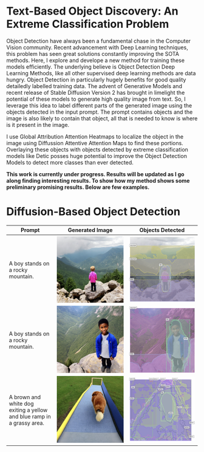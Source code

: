 # Text-Based Object Discovery: An Extreme Classification Problem
Object Detection have always been a fundamental chase in the Computer Vision community. Recent advancement with Deep Learning techniques, this problem has seen great solutions constantly improving the SOTA methods. Here, I explore and develope a new method for training these models efficiently. The underlying believe is Object Detection Deep Learning Methods, like all other supervised deep learning methods are data hungry. Object Detection in particularly hugely benefits for good quality detailedly labelled training data. The advent of Generative Models and recent release of Stable Diffusion Version 2 has brought in limelight the potential of these models to generate high quality image from text. So, I leverage this idea to label different parts of the generated image using the objects detected in the input prompt. The prompt contains objects and the image is also likely to contain that object, all that is needed to know is where is it present in the image. 

I use Global Attribution Attention Heatmaps to localize the object in the image using Diffussion Attentive Attention Maps to find these portions. Overlaying these objects with objects detected by extreme classification models like Detic posses huge potential to improve the Object Detection Models to detect more classes than ever detected.

**This work is currently under progress. Results will be updated as I go along finding interesting results. To show how my method shows some preliminary promising results. Below are few examples.**

# Diffusion-Based Object Detection

Prompt|Generated Image|Objects Detected
-|-|-
A boy stands on a rocky mountain.|![generated image](Results/1.png)|![detected image](Results/1-1.png)
A boy stands on a rocky mountain.|![generated image](Results/2.png)|![detected image](Results/2-1.png)
A brown and white dog exiting a yellow and blue ramp in a grassy area.|![generated image](Results/3.png)|![detected image](Results/3-1.png)
